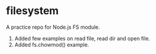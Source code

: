 # filesystem
A practice repo for Node.js FS module.
1. Added few examples on read file, read dir and open file.
2. Added fs.chowmod() example.